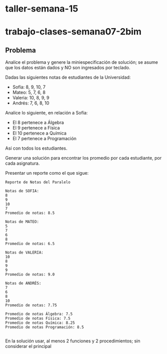 # taller-semana-15

# trabajo-clases-semana07-2bim

## Problema

Analice el problema y genere la miniespecificación de solución; se asume que los datos están dados y NO son ingresados por teclado.

Dadas las siguientes notas de estudiantes de la Universidad:
* Sofía: 8, 9, 10, 7
* Mateo: 5, 7, 6, 8
* Valeria: 10, 8, 9, 9
* Andrés: 7, 6, 8, 10

Analice lo siguiente, en relación a Sofía:

* El 8 pertenece a Álgebra
* El 9 pertenece a Física
* El 10 pertenece a Química
* El 7 pertenece a Programación

Así con todos los estudiantes.

Generar una solución para encontrar los promedio por cada estudiante, por cada asignatura.

Presentar un reporte como el que sigue:

```
Reporte de Notas del Paralelo

Notas de SOFIA:
8
9
10
7
Promedio de notas: 8.5

Notas de MATEO:
5
7
6
8
Promedio de notas: 6.5

Notas de VALERIA:
10
8
9
9
Promedio de notas: 9.0

Notas de ANDRÉS:
7
6
8
10
Promedio de notas: 7.75

Promedio de notas Álgebra: 7.5
Promedio de notas Física: 7.5
Promedio de notas Química: 8.25
Promedio de notas Programación: 8.5


```

En la solución usar, al menos 2 funciones y 2 procedimientos; sin considerar el principal
